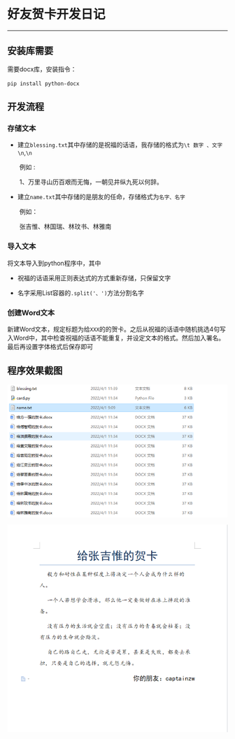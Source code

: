 # 好友贺卡开发日记

---

## 安装库需要

需要docx库，安装指令：

`pip install python-docx`

## 开发流程

### 存储文本

- 建立`blessing.txt`其中存储的是祝福的话语，我存储的格式为`\t 数字 、文字\n`,`\n`

  ​	例如 :

  ​			1、万里寻山历百艰而无悔，一朝见井纵九死以何辞。

  

- 建立`name.txt`其中存储的是朋友的任命，存储格式为`名字、名字`

  ​	例如：

  ​			张吉惟、林国瑞、林玟书、林雅南

### 导入文本

将文本导入到python程序中，其中

- 祝福的话语采用正则表达式的方式重新存储，只保留文字

- 名字采用List容器的`.split('、')`方法分割名字

### 创建Word文本

新建Word文本，规定标题为给`XXX`的的贺卡。之后从祝福的话语中随机挑选4句写入Word中，其中检查祝福的话语不能重复，并设定文本的格式。然后加入署名。最后再设置字体格式后保存即可

## 程序效果截图

![image-20220401115004600](./image\image-1.png)

![image-20220401115049505](./image\image-2.png)



